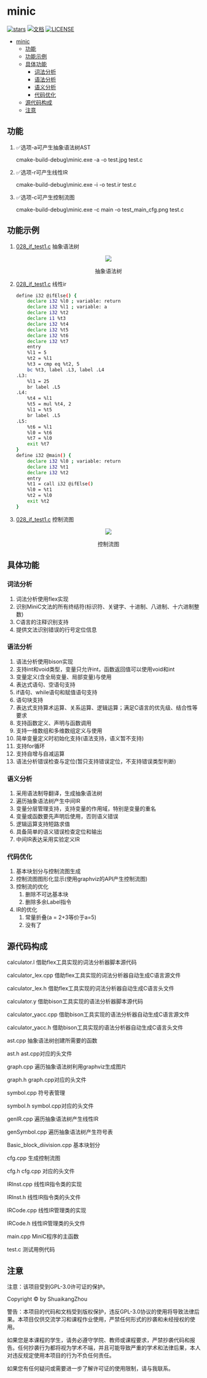 # minic

[![stars](https://img.shields.io/github/stars/LC044/MiniC.svg)](https://github.com/LC044/MiniC/stargazers)
[![文档](https://img.shields.io/badge/文档-最新-brightgreen.svg)](./doc/readme.md)
[![LICENSE](https://img.shields.io/badge/license-GPL3.0-blue.svg)](LICENSE)

- [minic](#minic)
  - [功能](#功能)
  - [功能示例](#功能示例)
  - [具体功能](#具体功能)
    - [词法分析](#词法分析)
    - [语法分析](#语法分析)
    - [语义分析](#语义分析)
    - [代码优化](#代码优化)
  - [源代码构成](#源代码构成)
  - [注意](#注意)

## 功能

1. ✅选项-a可产生抽象语法树AST

    cmake-build-debug\minic.exe -a -o test.jpg  test.c

2. ✅选项-r可产生线性IR

    cmake-build-debug\minic.exe -i -o test.ir  test.c

3. ✅选项-c可产生控制流图

    cmake-build-debug\minic.exe -c main -o test_main_cfg.png  test.c

## 功能示例

1. [028_if_test1.c](/doc/image/028_if_test1_ast.jpg) 抽象语法树

    <div align="center", >
    <img src="./doc/image/028_if_test1_ast.jpg">
    <p >抽象语法树</p>
    </div>

2. [028_if_test1.c](/doc/image/028_if_test1_ast.jpg) 线性ir

    ``` bash
    define i32 @ifElse() {
        declare i32 %l0 ; variable: return
        declare i32 %l1 ; variable: a
        declare i32 %t2
        declare i1 %t3
        declare i32 %t4
        declare i32 %t5
        declare i32 %t6
        declare i32 %t7
        entry
        %l1 = 5
        %t2 = %l1
        %t3 = cmp eq %t2, 5
        bc %t3, label .L3, label .L4
    .L3:
        %l1 = 25
        br label .L5
    .L4:
        %t4 = %l1
        %t5 = mul %t4, 2
        %l1 = %t5
        br label .L5
    .L5:
        %t6 = %l1
        %l0 = %t6
        %t7 = %l0
        exit %t7
    }
    define i32 @main() {
        declare i32 %l0 ; variable: return
        declare i32 %t1
        declare i32 %t2
        entry
        %t1 = call i32 @ifElse()
        %l0 = %t1
        %t2 = %l0
        exit %t2
    }
    ```

3. [028_if_test1.c](/doc/image/028_if_test1_ast.jpg) 控制流图

    <div align="center">
    <img src="./doc/image/028_if_test1_cfg.png">
    <p>控制流图</p>
    </div>

## 具体功能

### 词法分析

1. 词法分析使用flex实现
2. 识别MiniC文法的所有终结符(标识符、关键字、十进制、八进制、十六进制整数)
3. C语言的注释识别支持
4. 提供文法识别错误的行号定位信息

### 语法分析

1. 语法分析使用bison实现
2. 支持int和void类型，变量只允许int，函数返回值可以使用void和int
3. 变量定义(含全局变量、局部变量)与使用
4. 表达式语句、空语句支持
5. if语句、while语句和赋值语句支持
6. 语句块支持
7. 表达式支持算术运算、关系运算、逻辑运算；满足C语言的优先级、结合性等要求
8. 支持函数定义、声明与函数调用
9. 支持一维数组和多维数组定义与使用
10. 简单变量定义时初始化支持(语法支持，语义暂不支持)
11. 支持for循环
12. 支持自增与自减运算
13. 语法分析错误检查与定位(暂只支持错误定位，不支持错误类型判断)

### 语义分析

1. 采用语法制导翻译，生成抽象语法树
2. 遍历抽象语法树产生中间IR
3. 变量分层管理支持，支持变量的作用域，特别是变量的重名
4. 变量或函数要先声明后使用，否则语义错误
5. 逻辑运算支持短路求值
6. 具备简单的语义错误检查定位和输出
7. 中间IR表达采用实验定义IR

### 代码优化

1. 基本块划分与控制流图生成
2. 控制流图图形化显示(使用graphviz的API产生控制流图)
3. 控制流的优化
   1. 删除不可达基本块
   2. 删除多余Label指令
4. IR的优化
   1. 常量折叠(a = 2+3等价于a=5)
   2. 没有了

<!-- 
git config --global --unset http.proxy

git config --golbal http.proxy <http://127.0.0.1:7890>

git commit -m

git push -u origin main

git reset --hard

老师写好的程序运行方式

.\test\IRCompiler\MINGW-x86_64\IRCompiler.exe -S -I -o test.ir0 test.c -->

## 源代码构成

calculator.l 借助flex工具实现的词法分析器脚本源代码

calculator_lex.cpp 借助flex工具实现的词法分析器自动生成C语言源文件

calculator_lex.h 借助flex工具实现的词法分析器自动生成C语言头文件

calculator.y 借助bison工具实现的语法分析器脚本源代码

calculator_yacc.cpp 借助bison工具实现的语法分析器自动生成C语言源文件

calculator_yacc.h 借助bison工具实现的语法分析器自动生成C语言头文件

ast.cpp 抽象语法树创建所需要的函数

ast.h ast.cpp对应的头文件

graph.cpp 遍历抽象语法树利用graphviz生成图片

graph.h graph.cpp对应的头文件

symbol.cpp 符号表管理

symbol.h symbol.cpp对应的头文件

genIR.cpp 遍历抽象语法树产生线性IR

genSymbol.cpp 遍历抽象语法树产生符号表

Basic_block_diivision.cpp 基本块划分

cfg.cpp 生成控制流图

cfg.h cfg.cpp 对应的头文件

IRInst.cpp 线性IR指令类的实现

IRInst.h 线性IR指令类的头文件

IRCode.cpp 线性IR管理类的实现

IRCode.h 线性IR管理类的头文件

main.cpp MiniC程序的主函数

test.c 测试用例代码

## 注意

注意：该项目受到GPL-3.0许可证的保护。

Copyright © by ShuaikangZhou

警告：本项目的代码和文档受到版权保护，违反GPL-3.0协议的使用将导致法律后果。本项目仅供交流学习和课程作业使用，严禁任何形式的抄袭和未经授权的使用。

如果您是本课程的学生，请务必遵守学院、教师或课程要求，严禁抄袭代码和报告。任何抄袭行为都将视为学术不端，并且可能导致严重的学术和法律后果，本人对违反规定使用本项目的行为不负任何责任。

如果您有任何疑问或需要进一步了解许可证的使用限制，请与我联系。
